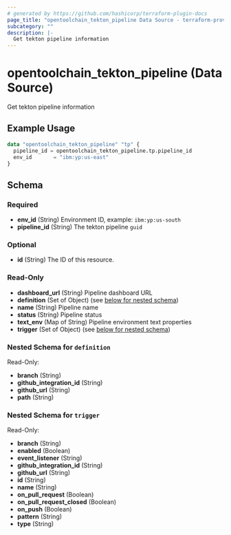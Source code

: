 ```yaml
---
# generated by https://github.com/hashicorp/terraform-plugin-docs
page_title: "opentoolchain_tekton_pipeline Data Source - terraform-provider-opentoolchain"
subcategory: ""
description: |-
  Get tekton pipeline information
---
```


# opentoolchain_tekton_pipeline (Data Source)

Get tekton pipeline information

## Example Usage

```terraform
data "opentoolchain_tekton_pipeline" "tp" {
  pipeline_id = opentoolchain_tekton_pipeline.tp.pipeline_id
  env_id       = "ibm:yp:us-east"
}
```

<!-- schema generated by tfplugindocs -->
## Schema

### Required

- **env_id** (String) Environment ID, example: `ibm:yp:us-south`
- **pipeline_id** (String) The tekton pipeline `guid`

### Optional

- **id** (String) The ID of this resource.

### Read-Only

- **dashboard_url** (String) Pipeline dashboard URL
- **definition** (Set of Object) (see [below for nested schema](#nestedatt--definition))
- **name** (String) Pipeline name
- **status** (String) Pipeline status
- **text_env** (Map of String) Pipeline environment text properties
- **trigger** (Set of Object) (see [below for nested schema](#nestedatt--trigger))

<a id="nestedatt--definition"></a>
### Nested Schema for `definition`

Read-Only:

- **branch** (String)
- **github_integration_id** (String)
- **github_url** (String)
- **path** (String)


<a id="nestedatt--trigger"></a>
### Nested Schema for `trigger`

Read-Only:

- **branch** (String)
- **enabled** (Boolean)
- **event_listener** (String)
- **github_integration_id** (String)
- **github_url** (String)
- **id** (String)
- **name** (String)
- **on_pull_request** (Boolean)
- **on_pull_request_closed** (Boolean)
- **on_push** (Boolean)
- **pattern** (String)
- **type** (String)



